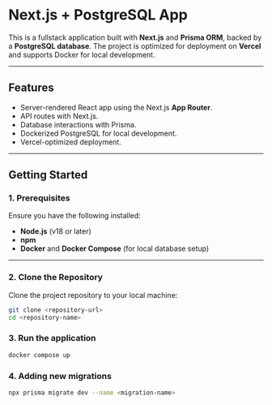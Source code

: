 # **Next.js + PostgreSQL App**

This is a fullstack application built with **Next.js** and **Prisma ORM**, backed by a **PostgreSQL database**. The project is optimized for deployment on **Vercel** and supports Docker for local development.

---

## **Features**

- Server-rendered React app using the Next.js **App Router**.
- API routes with Next.js.
- Database interactions with Prisma.
- Dockerized PostgreSQL for local development.
- Vercel-optimized deployment.

---

## **Getting Started**

### **1. Prerequisites**

Ensure you have the following installed:

- **Node.js** (v18 or later)
- **npm**
- **Docker** and **Docker Compose** (for local database setup)

---

### **2. Clone the Repository**

Clone the project repository to your local machine:

```bash
git clone <repository-url>
cd <repository-name>
```

### **3. Run the application**

```bash
docker compose up
```

### **4. Adding new migrations**

```bash
npx prisma migrate dev --name <migration-name>
```
